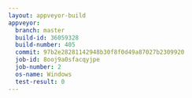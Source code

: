 ```yaml
---
layout: appveyor-build
appveyor:
  branch: master
  build-id: 36059328
  build-number: 405
  commit: 97b2e28281142948b30f8f0d49a87027b2309920
  job-id: 8ooj9a0sfacqyjpe
  job-number: 2
  os-name: Windows
  test-result: 0
---
```

